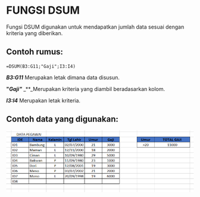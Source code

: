 # FUNGSI DSUM

Fungsi DSUM digunakan untuk mendapatkan jumlah data sesuai dengan kriteria yang diberikan.

## Contoh rumus:

```text
=DSUM(B3:G11;"Gaji";I3:I4)
```

_**B3:G11**_ Merupakan letak dimana data disusun.

**"**_**Gaji"**_ _\*\*_Merupakan kriteria yang diambil beradasarkan kolom.

_**I3:I4**_ Merupakan letak kriteria.

## Contoh data yang digunakan:

![Tabel dengan kolom TOTAL GAJI berisikan rumus dari DSUM.](../../.gitbook/assets/image%20%282%29.png)

